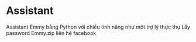 # Assistant
Assistant Emmy bằng Python với chiều tính năng như một trợ lý thực thụ
Lấy password Emmy.zip liên hệ facebook
